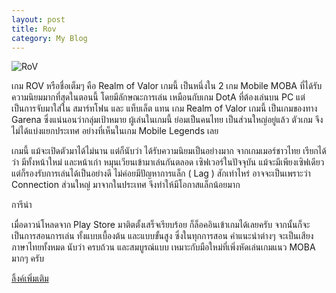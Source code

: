 ```yaml
---
layout: post
title: Rov
category: My Blog
---
```


![RoV](https://i2.wp.com/www.signature.in.th/wp-content/uploads/2016/12/Dota-2-Logo-Wallpapers-Pictures-Desktop-620x388-10.jpg?ssl=1)

เกม ROV หรือชื่อเต็มๆ คือ Realm of Valor เกมนี้ เป็นหนึ่งใน 2 เกม Mobile MOBA ที่ได้รับความนิยมมากที่สุดในตอนนี้ โดยมีลักษณะการเล่น เหมือนกับเกม DotA ที่ต้องเล่นบน PC แต่เป็นการจับมาใส่ใน สมาร์ทโฟน และ แท็บเล็ต แทน เกม Realm of Valor เกมนี้ เป็นเกมของทาง Garena ซึ่งแน่นอนว่ากลุ่มเป้าหมาย ผู้เล่นในเกมนี้ ย่อมเป็นคนไทย เป็นส่วนใหญ่อยู่แล้ว ตัวเกม จึงไม่ได้แบ่งแยกประเทศ อย่างที่เห็นในเกม Mobile Legends เลย

เกมนี้ แม้จะเปิดตัวมาได้ไม่นาน แต่ก็นับว่า ได้รับความนิยมเป็นอย่างมาก จากเกมเมอร์ชาวไทย เรียกได้ว่า มีทั้งหน้าใหม่ และหน้าเก่า หมุนเวียนเข้ามาเล่นกันตลอด เซิฟเวอร์ในปัจจุบัน แม้จะมีเพียงเซิฟเดียว แต่ก็รองรับการเล่นได้เป็นอย่างดี ไม่ค่อยมีปัญหาการแล็ก ( Lag ) สักเท่าไหร่ อาจจะเป็นเพราะว่า Connection ส่วนใหญ่ มาจากในประเทศ จึงทำให้มีโอกาสแล็กน้อยมาก

การีน่า

เมื่อดาวน์โหลดจาก Play Store มาติตตั้งเสร็จเรียบร้อย ก็ล็อคอินเข้าเกมได้เลยครับ จากนั้นก็จะเป็นการสอนการเล่น ทั้งแบบเบื้องต้น และแบบขั้นสูง ซึ่งในทุกการสอน คำแนะนำต่างๆ จะเป็นเสียงภาษาไทยทั้งหมด นับว่า ครบถ้วน และสมบูรณ์แบบ เหมาะกับมือใหม่ที่เพิ่งหัดเล่นเกมแนว MOBA มากๆ ครับ

[ลิ้งค์เพิ่มเติม](https://www.signature.in.th/rov-mobile-moba/)
